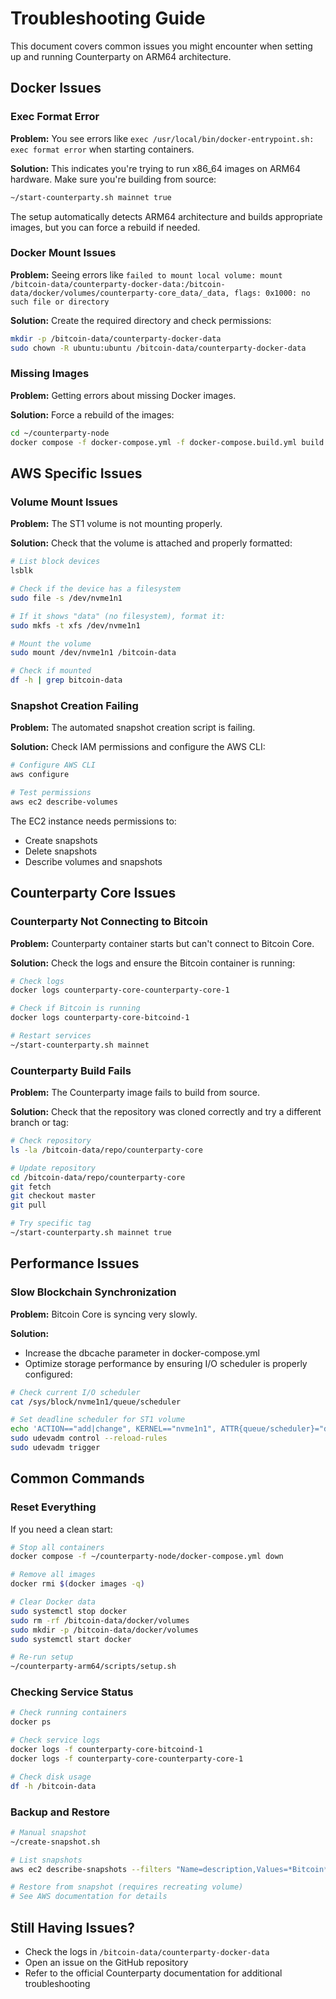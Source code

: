 # Troubleshooting Guide

This document covers common issues you might encounter when setting up and running Counterparty on ARM64 architecture.

## Docker Issues

### Exec Format Error

**Problem:** You see errors like `exec /usr/local/bin/docker-entrypoint.sh: exec format error` when starting containers.

**Solution:** This indicates you're trying to run x86_64 images on ARM64 hardware. Make sure you're building from source:

```bash
~/start-counterparty.sh mainnet true
```

The setup automatically detects ARM64 architecture and builds appropriate images, but you can force a rebuild if needed.

### Docker Mount Issues

**Problem:** Seeing errors like `failed to mount local volume: mount /bitcoin-data/counterparty-docker-data:/bitcoin-data/docker/volumes/counterparty-core_data/_data, flags: 0x1000: no such file or directory`

**Solution:** Create the required directory and check permissions:

```bash
mkdir -p /bitcoin-data/counterparty-docker-data
sudo chown -R ubuntu:ubuntu /bitcoin-data/counterparty-docker-data
```

### Missing Images

**Problem:** Getting errors about missing Docker images.

**Solution:** Force a rebuild of the images:

```bash
cd ~/counterparty-node
docker compose -f docker-compose.yml -f docker-compose.build.yml build
```

## AWS Specific Issues

### Volume Mount Issues

**Problem:** The ST1 volume is not mounting properly.

**Solution:** Check that the volume is attached and properly formatted:

```bash
# List block devices
lsblk

# Check if the device has a filesystem
sudo file -s /dev/nvme1n1

# If it shows "data" (no filesystem), format it:
sudo mkfs -t xfs /dev/nvme1n1

# Mount the volume
sudo mount /dev/nvme1n1 /bitcoin-data

# Check if mounted
df -h | grep bitcoin-data
```

### Snapshot Creation Failing

**Problem:** The automated snapshot creation script is failing.

**Solution:** Check IAM permissions and configure the AWS CLI:

```bash
# Configure AWS CLI
aws configure

# Test permissions
aws ec2 describe-volumes
```

The EC2 instance needs permissions to:
- Create snapshots
- Delete snapshots
- Describe volumes and snapshots

## Counterparty Core Issues

### Counterparty Not Connecting to Bitcoin

**Problem:** Counterparty container starts but can't connect to Bitcoin Core.

**Solution:** Check the logs and ensure the Bitcoin container is running:

```bash
# Check logs
docker logs counterparty-core-counterparty-core-1

# Check if Bitcoin is running
docker logs counterparty-core-bitcoind-1

# Restart services
~/start-counterparty.sh mainnet
```

### Counterparty Build Fails

**Problem:** The Counterparty image fails to build from source.

**Solution:** Check that the repository was cloned correctly and try a different branch or tag:

```bash
# Check repository
ls -la /bitcoin-data/repo/counterparty-core

# Update repository
cd /bitcoin-data/repo/counterparty-core
git fetch
git checkout master
git pull

# Try specific tag
~/start-counterparty.sh mainnet true
```

## Performance Issues

### Slow Blockchain Synchronization

**Problem:** Bitcoin Core is syncing very slowly.

**Solution:** 
- Increase the dbcache parameter in docker-compose.yml
- Optimize storage performance by ensuring I/O scheduler is properly configured:

```bash
# Check current I/O scheduler
cat /sys/block/nvme1n1/queue/scheduler

# Set deadline scheduler for ST1 volume
echo 'ACTION=="add|change", KERNEL=="nvme1n1", ATTR{queue/scheduler}="deadline"' | sudo tee /etc/udev/rules.d/60-scheduler.rules
sudo udevadm control --reload-rules
sudo udevadm trigger
```

## Common Commands

### Reset Everything

If you need a clean start:

```bash
# Stop all containers
docker compose -f ~/counterparty-node/docker-compose.yml down

# Remove all images
docker rmi $(docker images -q)

# Clear Docker data
sudo systemctl stop docker
sudo rm -rf /bitcoin-data/docker/volumes
sudo mkdir -p /bitcoin-data/docker/volumes
sudo systemctl start docker

# Re-run setup
~/counterparty-arm64/scripts/setup.sh
```

### Checking Service Status

```bash
# Check running containers
docker ps

# Check service logs
docker logs -f counterparty-core-bitcoind-1
docker logs -f counterparty-core-counterparty-core-1

# Check disk usage
df -h /bitcoin-data
```

### Backup and Restore

```bash
# Manual snapshot
~/create-snapshot.sh

# List snapshots
aws ec2 describe-snapshots --filters "Name=description,Values=*Bitcoin*" --query "Snapshots[].{ID:SnapshotId,Time:StartTime,Desc:Description}" --output table

# Restore from snapshot (requires recreating volume)
# See AWS documentation for details
```

## Still Having Issues?

- Check the logs in `/bitcoin-data/counterparty-docker-data`
- Open an issue on the GitHub repository
- Refer to the official Counterparty documentation for additional troubleshooting